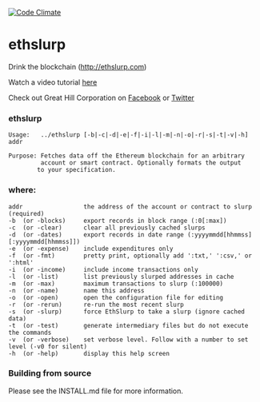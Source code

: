 [![Code Climate](https://codeclimate.com/github/Great-Hill-Corporation/ethslurp/badges/gpa.svg)](https://codeclimate.com/github/Great-Hill-Corporation/ethslurp)

# ethslurp
Drink the blockchain (http://ethslurp.com)

Watch a video tutorial <a href="https://www.youtube.com/watch?v=ZZDV1yAgces">here</a>

Check out Great Hill Corporation on <a href="https://www.facebook.com/GreatHillCorporation/">Facebook</a> or <a href="https://twitter.com/ethslurp">Twitter</a>

### ethslurp

    Usage:   ../ethslurp [-b|-c|-d|-e|-f|-i|-l|-m|-n|-o|-r|-s|-t|-v|-h] addr

    Purpose: Fetches data off the Ethereum blockchain for an arbitrary
             account or smart contract. Optionally formats the output
            to your specification.

### where:

    addr                 the address of the account or contract to slurp (required)
    -b  (or -blocks)     export records in block range (:0[:max])
    -c  (or -clear)      clear all previously cached slurps
    -d  (or -dates)      export records in date range (:yyyymmdd[hhmmss][:yyyymmdd[hhmmss]])
    -e  (or -expense)    include expenditures only
    -f  (or -fmt)        pretty print, optionally add ':txt,' ':csv,' or ':html'
    -i  (or -income)     include income transactions only
    -l  (or -list)       list previously slurped addresses in cache
    -m  (or -max)        maximum transactions to slurp (:100000)
	-n  (or -name)       name this address
    -o  (or -open)       open the configuration file for editing
    -r  (or -rerun)      re-run the most recent slurp
    -s  (or -slurp)      force EthSlurp to take a slurp (ignore cached data)
    -t  (or -test)       generate intermediary files but do not execute the commands
    -v  (or -verbose)    set verbose level. Follow with a number to set level (-v0 for silent)
    -h  (or -help)       display this help screen

### Building from source

Please see the INSTALL.md file for more information.
